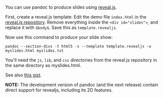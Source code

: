 You can use pandoc to produce slides using [reveal.js](http://lab.hakim.se/reveal-js/).

First, create a reveal.js template:  Edit the demo file `index.html` in the [reveal.js repository](http://github.com/hakimel/reveal.js).  Remove everything inside the `<div id="slides">`, and replace it with `$body$`.  Save this as `template.revealjs`.

Now use this command to produce your slide show:

    pandoc --section-divs -t html5 -s --template template.revealjs -o myslides.html myslides.txt

You'll need the `js`, `lib`, and `css` directories from the reveal.js repository in the same directory as myslides.html.

See also [this gist](https://gist.github.com/aaronwolen/5017084).

**NOTE:**  The development version of pandoc (and the next release) contain direct support for revealjs, including its 2D features.